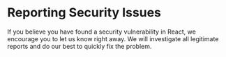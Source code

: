 # Reporting Security Issues

If you believe you have found a security vulnerability in React, we encourage you to let us know right away. We will investigate all legitimate reports and do our best to quickly fix the problem.
